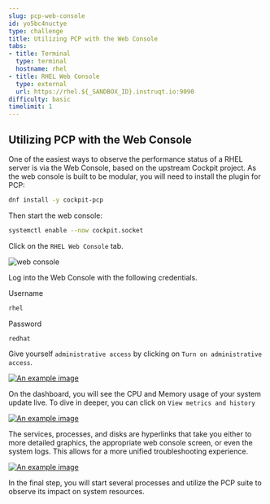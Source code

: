 ```yaml
---
slug: pcp-web-console
id: yo5bc4nuctye
type: challenge
title: Utilizing PCP with the Web Console
tabs:
- title: Terminal
  type: terminal
  hostname: rhel
- title: RHEL Web Console
  type: external
  url: https://rhel.${_SANDBOX_ID}.instruqt.io:9090
difficulty: basic
timelimit: 1
---
```

## Utilizing PCP with the Web Console

One of the easiest ways to observe the performance status of a RHEL server is via the Web Console, based on the upstream Cockpit project. As the web console is built to be modular, you will need to install the plugin for PCP:

```bash
dnf install -y cockpit-pcp
```

Then start the web console:

```bash
systemctl enable --now cockpit.socket
```

Click on the `RHEL Web Console` tab.

![web console](../assets/webconsole.png)

Log into the Web Console with the following credentials.

Username

```bash
rhel
````

Password

```bash
redhat
```

Give yourself `administrative access` by clicking on `Turn on administrative access`.

<a href="#3">
 <img alt="An example image" src="../assets/adminaccess.png" />
</a>

<a href="#" class="lightbox" id="3">
 <img alt="An example image" src="../assets/adminaccess.png" />
</a>

On the dashboard, you will see the CPU and Memory usage of your system update live. To dive in deeper, you can click on `View metrics and history`

<a href="#1">
 <img alt="An example image" src="../assets/cockpit_dashboard.png" />
</a>

<a href="#" class="lightbox" id="1">
 <img alt="An example image" src="../assets/cockpit_dashboard.png" />
</a>

The services, processes, and disks are hyperlinks that take you either to more detailed graphics, the appropriate web console screen, or even the system logs. This allows for a more unified troubleshooting experience.


<a href="#2">
 <img alt="An example image" src="../assets/cockpit_perf.png" />
</a>

<a href="#" class="lightbox" id="2">
 <img alt="An example image" src="../assets/cockpit_perf.png" />
</a>

In the final step, you will start several processes and utilize the PCP suite to observe its impact on system resources.

<style>
.lightbox {
  display: none;
  position: fixed;
  justify-content: center;
  align-items: center;
  z-index: 999;
  top: 0;
  left: 0;
  right: 0;
  bottom: 0;
  padding: 1rem;
  background: rgba(0, 0, 0, 0.8);
}

.lightbox:target {
  display: flex;
}

.lightbox img {
  max-height: 100%;
}
</style>
